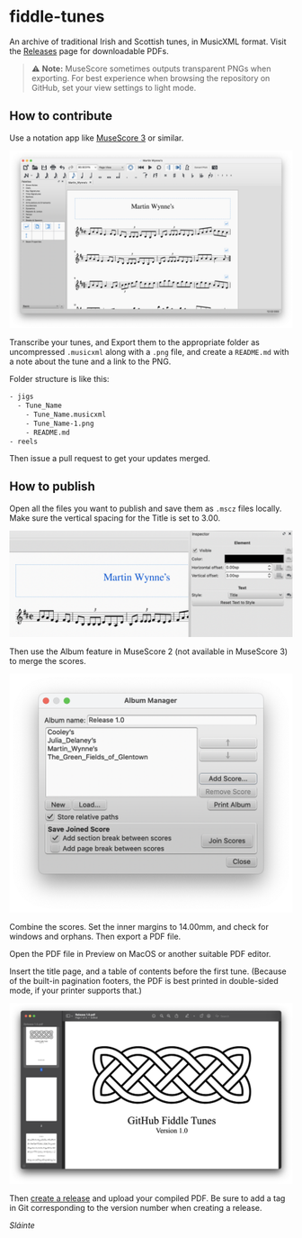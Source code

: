 # fiddle-tunes
An archive of traditional Irish and Scottish tunes, in MusicXML format. Visit the [Releases](https://github.com/lorddev/fiddle-tunes/releases) page for downloadable PDFs.

> :warning: **Note:** MuseScore sometimes outputs transparent PNGs when exporting. For best experience when browsing the repository on GitHub, set your view settings to light mode.

## How to contribute
Use a notation app like [MuseScore 3](https://musescore.org) or similar.

![Muse Score](README_images/musescore.png)

Transcribe your tunes, and Export them to the appropriate folder as uncompressed `.musicxml` along with a `.png` file, and create a `README.md` with a note about the tune and a link to the PNG.

Folder structure is like this:

```
- jigs
  - Tune_Name
    - Tune_Name.musicxml
    - Tune_Name-1.png
    - README.md
- reels
```

Then issue a pull request to get your updates merged.

## How to publish

Open all the files you want to publish and save them as `.mscz` files locally. Make sure the vertical spacing for the Title is set to 3.00.

![Spacer](README_images/spacer_3.png)

Then use the Album feature in MuseScore 2 (not available in MuseScore 3) to merge the scores.

![Album](README_images/album.png)

Combine the scores. Set the inner margins to 14.00mm, and check for windows and orphans. Then export a PDF file.

Open the PDF file in Preview on MacOS or another suitable PDF editor.

Insert the title page, and a table of contents before the first tune. (Because of the built-in pagination footers, the PDF is best printed in double-sided mode, if your printer supports that.)

![Title Page](README_images/title_page.png)

Then [create a release](https://github.com/lorddev/fiddle-tunes/releases/new) and upload your compiled PDF. Be sure to add a tag in Git corresponding to the version number when creating a release.

_Sláinte_
